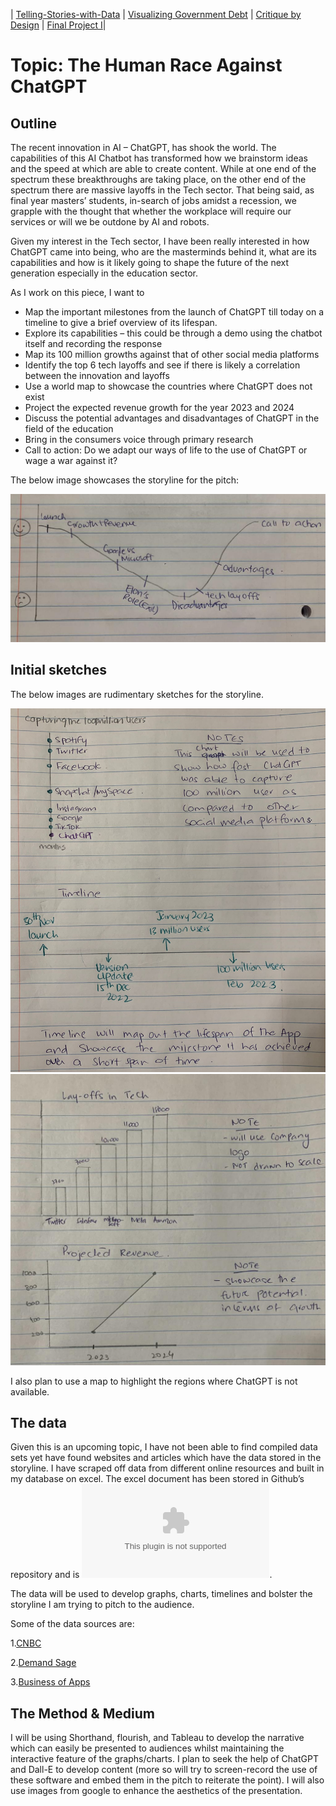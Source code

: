 | [Telling-Stories-with-Data](https://nahalg.github.io/Telling-Stories-with-Data/) | [Visualizing Government Debt](https://nahalg.github.io/Telling-Stories-with-Data/Visualisinggovernmentdebt.html) | [Critique by Design](CritiqueByDesign) | [Final Project I](FinalProjectpart1)| 

# Topic: The Human Race Against ChatGPT

## Outline

The recent innovation in AI – ChatGPT, has shook the world. The capabilities of this AI Chatbot has transformed how we brainstorm ideas and the speed at which are able to create content.  While at one end of the spectrum these breakthroughs are taking place, on the other end of the spectrum there are massive layoffs in the Tech sector. That being said, as final year masters’ students, in-search of jobs amidst a recession, we grapple with the thought that whether the workplace will require our services or will we be outdone by AI and robots. 

Given my interest in the Tech sector, I have been really interested in how ChatGPT came into being, who are the masterminds behind it, what are its capabilities and how is it likely going to shape the future of the next generation especially in the education sector.

As I work on this piece, I want to 

-	Map the important milestones from the launch of ChatGPT till today on a timeline to give a brief overview of its lifespan. 
-	Explore its capabilities – this could be through a demo using the chatbot itself and recording the response
-	Map its 100 million growths against that of other social media platforms 
-	Identify the top 6 tech layoffs and see if there is likely a correlation between the innovation and layoffs 
-	Use a world map to showcase the countries where ChatGPT does not exist 
-	Project the expected revenue growth for the year 2023 and 2024
-	Discuss the potential advantages and disadvantages of ChatGPT in the field of the education
-	Bring in the consumers voice through primary research
-	Call to action: Do we adapt our ways of life to the use of ChatGPT or wage a war against it?

The below image showcases the storyline for the pitch:

![Newsketch](Newsketch.jpeg)


## Initial sketches

The below images are rudimentary sketches for the storyline. 

<img src="Sketch1.jpeg" width="600"/>

<img src="Sketch2.jpeg" width="600"/>


I also plan to use a map to highlight the regions where ChatGPT is not available. 

## The data

Given this is an upcoming topic, I have not been able to find compiled data sets yet have found websites and articles which have the data stored in the storyline. I have scraped off data from different online resources and built in my database on excel. The excel document has been stored in Github’s repository and is ![linked here](https://github.com/NahalG/Telling-Stories-with-Data/blob/main/ChatGPT%20Data.xlsx).

The data will be used to develop graphs, charts, timelines and bolster the storyline I am trying to pitch to the audience. 

Some of the data sources are: 

1.[CNBC](https://www.cnbc.com/2023/01/18/tech-layoffs-microsoft-amazon-meta-others-have-cut-more-than-60000.html)

2.[Demand Sage]( https://www.demandsage.com/chatgpt-statistics/)

3.[Business of Apps]( https://www.businessofapps.com/data/chatgpt-statistics/)

## The Method & Medium 

I will be using Shorthand, flourish, and Tableau to develop the narrative which can easily be presented to audiences whilst maintaining the interactive feature of the graphs/charts. I plan to seek the help of ChatGPT and Dall-E to develop content (more so will try to screen-record the use of these software and embed them in the pitch to reiterate the point). I will also use images from google to enhance the aesthetics of the presentation. 
